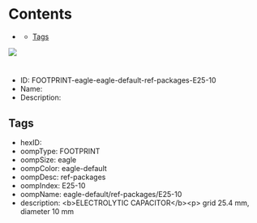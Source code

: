 



Contents
========

* [](#)
	* [Tags](#tags)
  
![][im]
# 

- ID: FOOTPRINT-eagle-eagle-default-ref-packages-E25-10
- Name: 
- Description: 

## Tags

- hexID: 
- oompType: FOOTPRINT
- oompSize: eagle
- oompColor: eagle-default
- oompDesc: ref-packages
- oompIndex: E25-10
- oompName: eagle-default/ref-packages/E25-10
- description: &lt;b&gt;ELECTROLYTIC CAPACITOR&lt;/b&gt;&lt;p&gt;&#xD;
grid 25.4 mm, diameter 10 mm



[im]: image.png
